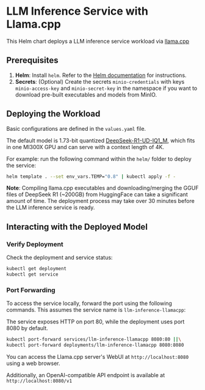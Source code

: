 # LLM Inference Service with Llama.cpp

This Helm chart deploys a LLM inference service workload via [llama.cpp](https://github.com/ggml-org/llama.cpp)

## Prerequisites

1. **Helm**: Install `helm`. Refer to the [Helm documentation](https://helm.sh/) for instructions.
2. **Secrets**: (Optional) Create the secrets `minio-credentials` with keys `minio-access-key` and `minio-secret-key` in the namespace if you want to download pre-built executables and models from MinIO.

## Deploying the Workload

Basic configurations are defined in the `values.yaml` file.

The default model is 1.73-bit quantized [DeepSeek-R1-UD-IQ1_M](https://huggingface.co/unsloth/DeepSeek-R1-GGUF/tree/main/DeepSeek-R1-UD-IQ1_M), which  fits in one MI300X GPU and can serve with a context length of 4K.

For example: run the following command within the `helm/` folder to deploy the service:

```bash
helm template . --set env_vars.TEMP="0.8" | kubectl apply -f -
```

**Note**: Compiling llama.cpp executables and downloading/merging the GGUF files of DeepSeek R1 (~200GB) from HuggingFace can take a significant amount of time. The deployment process may take over 30 minutes before the LLM inference service is ready.

## Interacting with the Deployed Model

### Verify Deployment

Check the deployment and service status:

```bash
kubectl get deployment
kubectl get service
```

### Port Forwarding

To access the service locally, forward the port using the following commands. This assumes the service name is `llm-inference-llamacpp`:

The service exposes HTTP on port 80, while the deployment uses port 8080 by default.

```bash
kubectl port-forward services/llm-inference-llamacpp 8080:80 ||\
kubectl port-forward deployments/llm-inference-llamacpp 8080:8080
```

You can access the Llama.cpp server's WebUI at `http://localhost:8080` using a web browser.

Additionally, an OpenAI-compatible API endpoint is available at `http://localhost:8080/v1`
